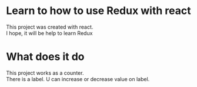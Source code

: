 # Learn to how to use Redux with react

This project was created with react. \
I hope, it will be help to learn Redux

# What does it do

This project works as a counter. \
There is a label. U can increase or decrease value on label.

